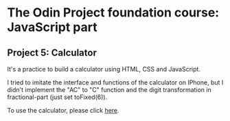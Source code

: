 # The Odin Project foundation course: JavaScript part

## Project 5: Calculator

It's a practice to build a calculator using HTML, CSS and JavaScript.

I tried to imitate the interface and functions of the calculator on IPhone, but I didn't implement the "AC" to "C" function and the digit transformation in fractional-part (just set toFixed(6)).

To use the calculator, please click [here](https://wilson330.github.io/odin_calculator).

